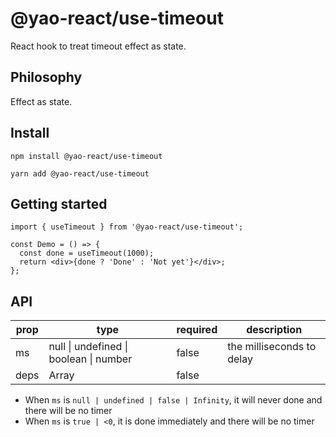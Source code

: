 # @yao-react/use-timeout

React hook to treat timeout effect as state.

## Philosophy

Effect as state.

## Install

```
npm install @yao-react/use-timeout
```

```
yarn add @yao-react/use-timeout
```

## Getting started

```tsx
import { useTimeout } from '@yao-react/use-timeout';

const Demo = () => {
  const done = useTimeout(1000);
  return <div>{done ? 'Done' : 'Not yet'}</div>;
};
```

## API

| prop | type                                   | required | description               |
| ---- | -------------------------------------- | -------- | ------------------------- |
| ms   | null \| undefined \| boolean \| number | false    | the milliseconds to delay |
| deps | Array<any>                             | false    |                           |

- When `ms` is `null | undefined | false | Infinity`, it will never done and there will be no timer
- When `ms` is `true | <0`, it is done immediately and there will be no timer
